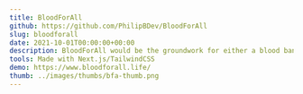 ```yaml
---
title: BloodForAll
github: https://github.com/PhilipBDev/BloodForAll
slug: bloodforall
date: 2021-10-01T00:00:00+00:00
description: BloodForAll would be the groundwork for either a blood bank or a blood donation informational resource. Features a small login feature to test the use of OAuth.
tools: Made with Next.js/TailwindCSS
demo: https://www.bloodforall.life/
thumb: ../images/thumbs/bfa-thumb.png
---
```

